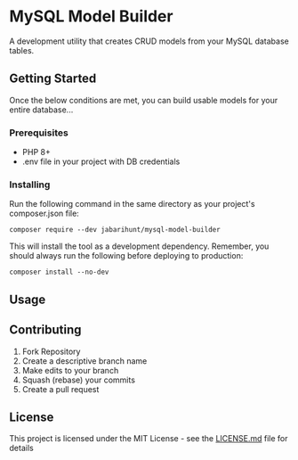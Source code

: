 # MySQL Model Builder

A development utility that creates CRUD models from your MySQL database tables.

## Getting Started

Once the below conditions are met, you can build usable models for your entire database...

### Prerequisites

- PHP 8+
- .env file in your project with DB credentials

### Installing

Run the following command in the same directory as your project's composer.json file:

`composer require --dev jabarihunt/mysql-model-builder`

This will install the tool as a development dependency.  Remember, you should always run  the following before deploying to production:

`composer install --no-dev`

## Usage



## Contributing

1. Fork Repository
2. Create a descriptive branch name
3. Make edits to your branch
4. Squash (rebase) your commits
5. Create a pull request

## License

This project is licensed under the MIT License - see the [LICENSE.md](LICENSE.md) file for details